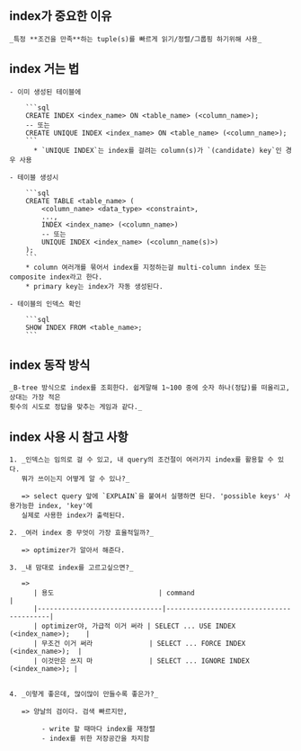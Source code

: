 ## index가 중요한 이유

    _특정 **조건을 만족**하는 tuple(s)를 빠르게 읽기/정렬/그룹핑 하기위해 사용_


## index 거는 법

    - 이미 생성된 테이블에

        ```sql
        CREATE INDEX <index_name> ON <table_name> (<column_name>);
        -- 또는
        CREATE UNIQUE INDEX <index_name> ON <table_name> (<column_name>);
        ```
          * `UNIQUE INDEX`는 index를 걸려는 column(s)가 `(candidate) key`인 경우 사용

    - 테이블 생성시

        ```sql
        CREATE TABLE <table_name> (
            <column_name> <data_type> <constraint>,
            ...,
            INDEX <index_name> (<column_name>)
            -- 또는
            UNIQUE INDEX <index_name> (<column_name(s)>)
        );
        ```
        * column 여러개를 묶어서 index를 지정하는걸 multi-column index 또는 composite index라고 한다.
        * primary key는 index가 자동 생성된다.

    - 테이블의 인덱스 확인

        ```sql
        SHOW INDEX FROM <table_name>;
        ```


## index 동작 방식

    _B-tree 방식으로 index를 조회한다. 쉽게말해 1~100 중에 숫자 하나(정답)를 떠올리고, 상대는 가장 적은
    횟수의 시도로 정답을 맞추는 게임과 같다._


## index 사용 시 참고 사항

    1. _인덱스는 임의로 걸 수 있고, 내 query의 조건절이 여러가지 index를 활용할 수 있다.
       뭐가 쓰이는지 어떻게 알 수 있나?_

       => select query 앞에 `EXPLAIN`을 붙여서 실행하면 된다. 'possible keys' 사용가능한 index, 'key'에
       실제로 사용한 index가 출력된다.

    2. _여러 index 중 무엇이 가장 효율적일까?_

       => optimizer가 알아서 해준다.

    3. _내 맘대로 index를 고르고싶으면?_

       =>
          | 용도                          | command                                 |
          |-------------------------------|-----------------------------------------|
          | optimizer야, 가급적 이거 써라 | SELECT ... USE INDEX (<index_name>);    |
          | 무조건 이거 써라              | SELECT ... FORCE INDEX (<index_name>);  |
          | 이것만은 쓰지 마              | SELECT ... IGNORE INDEX (<index_name>); |


    4. _이렇게 좋은데, 많이많이 만들수록 좋은가?_

       => 양날의 검이다. 검색 빠르지만,

            - write 할 때마다 index를 재정렬
            - index를 위한 저장공간을 차지함
